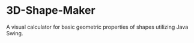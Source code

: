 # 3D-Shape-Maker
A visual calculator for basic geometric properties of shapes utilizing Java Swing.
